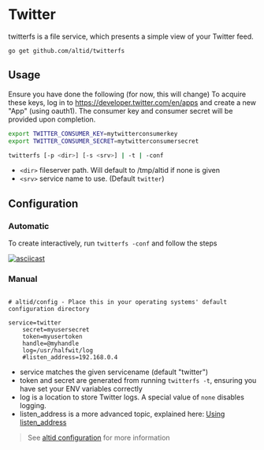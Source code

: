 # Twitter

twitterfs is a file service, which presents a simple view of your Twitter feed.

`go get github.com/altid/twitterfs`

## Usage

Ensure you have done the following (for now, this will change)
To acquire these keys, log in to https://developer.twitter.com/en/apps and create a new "App" (using oauth1).
The consumer key and consumer secret will be provided upon completion.

```sh
export TWITTER_CONSUMER_KEY=mytwitterconsumerkey
export TWITTER_CONSUMER_SECRET=mytwitterconsumersecret

twitterfs [-p <dir>] [-s <srv>] | -t | -conf

```

- `<dir>` fileserver path. Will default to /tmp/altid if none is given
- `<srv>` service name to use. (Default `twitter`)

## Configuration

### Automatic

To create interactively, run `twitterfs -conf` and follow the steps

[![asciicast](https://asciinema.org/a/hi5pQKjk9NwVrAGU2kzm4hLZF.svg)](https://asciinema.org/a/hi5pQKjk9NwVrAGU2kzm4hLZF)


### Manual

```ndb

# altid/config - Place this in your operating systems' default configuration directory

service=twitter
	secret=myusersecret
	token=myusertoken
	handle=@myhandle
	log=/usr/halfwit/log
	#listen_address=192.168.0.4

```

- service matches the given servicename (default "twitter")
- token and secret are generated from running `twitterfs -t`, ensuring you have set your ENV variables correctly
- log is a location to store Twitter logs. A special value of `none` disables logging.
- listen_address is a more advanced topic, explained here: [Using listen_address](https://altid.github.io/using-listen-address.html)

> See [altid configuration](https://altid.github.io/altid-configurations.html) for more information
